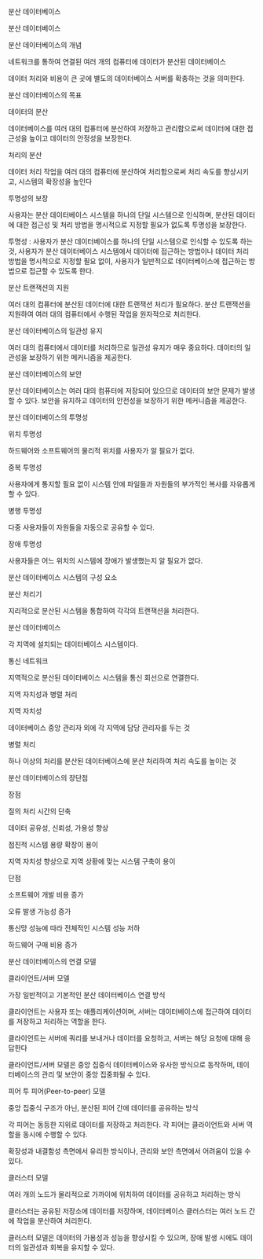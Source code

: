분산 데이터베이스

분산 데이터베이스

분산 데이터베이스의 개념

네트워크를 통하여 연결된 여러 개의 컴퓨터에 데이터가 분산된 데이터베이스

데이터 처리와 비용이 큰 곳에 별도의 데이터베이스 서버를 확충하는 것을 의미한다.

분산 데이터베이스의 목표

데이터의 분산

데이터베이스를 여러 대의 컴퓨터에 분산하여 저장하고 관리함으로써 데이터에 대한 접근성을 높이고 데이터의 안정성을 보장한다.

처리의 분산

데이터 처리 작업을 여러 대의 컴퓨터에 분산하여 처리함으로써 처리 속도를 향상시키고, 시스템의 확장성을 높인다

투명성의 보장

사용자는 분산 데이터베이스 시스템을 하나의 단일 시스템으로 인식하며, 분산된 데이터에 대한 접근성 및 처리 방법을 명시적으로 지정할 필요가 없도록 투명성을 보장한다.

투명성 : 사용자가 분산 데이터베이스를 하나의 단일 시스템으로 인식할 수 있도록 하는 것, 사용자가 분산 데이터베이스 시스템에서 데이터에 접근하는 방법이나 데이터 처리 방법을 명시적으로 지정할 필요 없이, 사용자가 일반적으로 데이터베이스에 접근하는 방법으로 접근할 수 있도록 한다.

분산 트랜잭션의 지원

여러 대의 컴퓨터에 분산된 데이터에 대한 트랜잭션 처리가 필요하다. 분산 트랜잭션을 지원하여 여러 대의 컴퓨터에서 수행된 작업을 원자적으로 처리한다.

분산 데이터베이스의 일관성 유지

여러 대의 컴퓨터에서 데이터를 처리하므로 일관성 유지가 매우 중요하다. 데이터의 일관성을 보장하기 위한 메커니즘을 제공한다.

분산 데이터베이스의 보안

분산 데이터베이스는 여러 대의 컴퓨터에 저장되어 있으므로 데이터의 보안 문제가 발생할 수 있다. 보안을 유지하고 데이터의 안전성을 보장하기 위한 메커니즘을 제공한다.

분산 데이터베이스의 투명성

위치 투명성

하드웨어와 소프트웨어의 물리적 위치를 사용자가 알 필요가 없다.

중복 투명성

사용자에게 통지할 필요 없이 시스템 안에 파일들과 자원들의 부가적인 복사를 자유롭게 할 수 있다.

병행 투명성

다중 사용자들이 자원들을 자동으로 공유할 수 있다.

장애 투명성

사용자들은 어느 위치의 시스템에 장애가 발생했는지 알 필요가 없다.

분산 데이터베이스 시스템의 구성 요소

분산 처리기

지리적으로 분산된 시스템을 통합하여 각각의 트랜잭션을 처리한다.

분산 데이터베이스

각 지역에 설치되는 데이터베이스 시스템이다.

통신 네트워크

지역적으로 분산된 데이터베이스 시스템을 통신 회선으로 연결한다.

지역 자치성과 병렬 처리

지역 자치성

데이터베이스 중앙 관리자 외에 각 지역에 담당 관리자를 두는 것

병렬 처리

하나 이상의 처리를 분산된 데이터베이스에 분산 처리하여 처리 속도를 높이는 것

분산 데이터베이스의 장단점

장점

질의 처리 시간의 단축

데이터 공유성, 신뢰성, 가용성 향상

점진적 시스템 용량 확장이 용이

지역 자치성 향상으로 지역 상황에 맞는 시스템 구축이 용이

단점

소프트웨어 개발 비용 증가

오류 발생 가능성 증가

통신망 성능에 따라 전체적인 시스템 성능 저하

하드웨어 구매 비용 증가

분산 데이터베이스의 연결 모델

클라이언트/서버 모델

가장 일반적이고 기본적인 분산 데이터베이스 연결 방식

클라이언트는 사용자 또는 애플리케이션이며, 서버는 데이터베이스에 접근하여 데이터를 저장하고 처리하는 역할을 한다.

클라이언트는 서버에 쿼리를 보내거나 데이터를 요청하고, 서버는 해당 요청에 대해 응답한다

클라이언트/서버 모델은 중앙 집중식 데이터베이스와 유사한 방식으로 동작하며, 데이터베이스의 관리 및 보안이 중앙 집중화될 수 있다.

피어 투 피어(Peer-to-peer) 모델

중앙 집중식 구조가 아닌, 분산된 피어 간에 데이터를 공유하는 방식

각 피어는 동등한 지위로 데이터를 저장하고 처리한다. 각 피어는 클라이언트와 서버 역할을 동시에 수행할 수 있다.

확장성과 내결함성 측면에서 유리한 방식이나, 관리와 보안 측면에서 어려움이 있을 수 있다.

클러스터 모델

여러 개의 노드가 물리적으로 가까이에 위치하여 데이터를 공유하고 처리하는 방식

클러스터는 공유된 저장소에 데이터를 저장하며, 데이터베이스 클러스터는 여러 노드 간에 작업을 분산하여 처리한다.

클러스터 모델은 데이터의 가용성과 성능을 향상시킬 수 있으며, 장애 발생 시에도 데이터의 일관성과 회복을 유지할 수 있다.